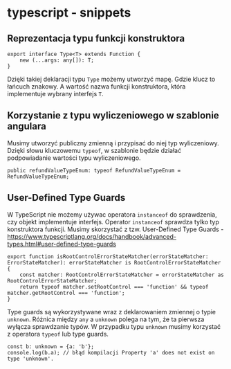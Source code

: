 # typescript - snippets

## Reprezentacja typu funkcji konstruktora
```
export interface Type<T> extends Function {
    new (...args: any[]): T;
}
```

Dzięki takiej deklaracji typu `Type` możemy utworzyć mapę. Gdzie klucz to łańcuch znakowy.
A wartość nazwa funkcji konstruktora, która implementuje wybrany interfejs `T`.

## Korzystanie z typu wyliczeniowego w szablonie angulara
Musimy utworzyć publiczny zmienną i przypisać do niej typ wyliczeniowy.
Dzięki słowu kluczowemu `typeof`, w szablonie będzie działać podpowiadanie wartości typu wyliczeniowego.

```
public refundValueTypeEnum: typeof RefundValueTypeEnum = RefundValueTypeEnum;
```

## User-Defined Type Guards
W TypeScript nie możemy używac operatora `instanceof` do sprawdzenia, czy objekt implementuje interfejs.
Operator `instanceof` sprawdza tylko typ konstruktora funkcji. Musimy skorzystać z tzw. User-Defined Type Guards - https://www.typescriptlang.org/docs/handbook/advanced-types.html#user-defined-type-guards

```
export function isRootControlErrorStateMatcher(errorStateMatcher: ErrorStateMatcher): errorStateMatcher is RootControlErrorStateMatcher {
    const matcher: RootControlErrorStateMatcher = errorStateMatcher as RootControlErrorStateMatcher;
    return typeof matcher.setRootControl === 'function' && typeof matcher.getRootControl === 'function';
}
```

Type guards są wykorzystywane wraz z deklarowaniem zmiennej o typie `unknown`.
Różnica między `any` a `unknown` polega na tym, że ta pierwsza wyłącza sprawdzanie typów.
W przypadku typu `unknown` musimy korzystać z operatora `typeof` lub type guards.

```
const b: unknown = {a: 'b'};
console.log(b.a); // błąd kompilacji Property 'a' does not exist on type 'unknown'.
```
